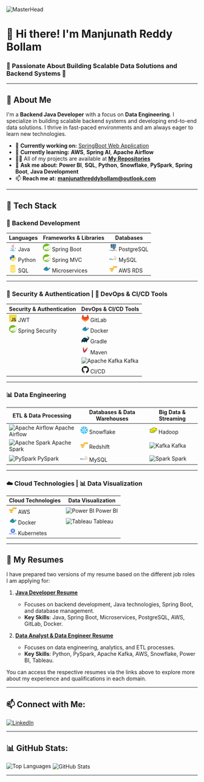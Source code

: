 ![MasterHead](https://github.com/user-attachments/assets/d2345577-f07c-4474-b9db-943830c0b867)

# 👋 Hi there! I'm Manjunath Reddy Bollam
### 🌟 Passionate About Building Scalable Data Solutions and Backend Systems 🌟

---

## 📣 About Me
I'm a **Backend Java Developer** with a focus on **Data Engineering**. I specialize in building scalable backend systems and developing end-to-end data solutions. I thrive in fast-paced environments and am always eager to learn new technologies.

- 🔭 **Currently working on:** [SpringBoot Web Application](https://github.com/manjunath528/springboot-application)
- 🌱 **Currently learning:** **AWS**, **Spring AI**, **Apache Airflow**
- 👨‍💻 All of my projects are available at [**My Repositories**](https://github.com/manjunath528?tab=repositories)
- 💬 **Ask me about:** **Power BI**, **SQL**, **Python**, **Snowflake**, **PySpark**, **Spring Boot**, **Java Development**
- 📫 **Reach me at:** **manjunathreddybollam@outlook.com**

---

## 🌱 Tech Stack

### 🚀 **Backend Development**

| **Languages** | **Frameworks & Libraries** | **Databases** |
|---------------|----------------------------|---------------|
| <img src="https://raw.githubusercontent.com/devicons/devicon/master/icons/java/java-original.svg" alt="Java" width="20" height="20"/> Java | <img src="https://raw.githubusercontent.com/devicons/devicon/master/icons/spring/spring-original.svg" alt="Spring Boot" width="20" height="20"/> Spring Boot | <img src="https://raw.githubusercontent.com/devicons/devicon/master/icons/postgresql/postgresql-original-wordmark.svg" alt="PostgreSQL" width="20" height="20"/> PostgreSQL |
| <img src="https://raw.githubusercontent.com/devicons/devicon/master/icons/python/python-original.svg" alt="Python" width="20" height="20"/> Python | <img src="https://raw.githubusercontent.com/devicons/devicon/master/icons/spring/spring-original.svg" alt="Spring MVC" width="20" height="20"/> Spring MVC | <img src="https://raw.githubusercontent.com/devicons/devicon/master/icons/mysql/mysql-original-wordmark.svg" alt="MySQL" width="20" height="20"/> MySQL |
| <img src="https://raw.githubusercontent.com/devicons/devicon/master/icons/sql/sql-original.svg" alt="SQL" width="20" height="20"/> SQL | <img src="https://raw.githubusercontent.com/devicons/devicon/master/icons/docker/docker-original.svg" alt="Microservices" width="20" height="20"/> Microservices | <img src="https://raw.githubusercontent.com/devicons/devicon/master/icons/amazonwebservices/amazonwebservices-original.svg" alt="AWS RDS" width="20" height="20"/> AWS RDS |

---

### 🔐 **Security & Authentication** | 🚀 **DevOps & CI/CD Tools**

| **Security & Authentication** | **DevOps & CI/CD Tools** |
|-------------------------------|---------------------------|
| <img src="https://raw.githubusercontent.com/devicons/devicon/master/icons/javascript/javascript-original.svg" alt="JWT" width="20" height="20"/> JWT | <img src="https://raw.githubusercontent.com/devicons/devicon/master/icons/gitlab/gitlab-original.svg" alt="GitLab" width="20" height="20"/> GitLab |
| <img src="https://raw.githubusercontent.com/devicons/devicon/master/icons/spring/spring-original.svg" alt="Spring Security" width="20" height="20"/> Spring Security | <img src="https://raw.githubusercontent.com/devicons/devicon/master/icons/docker/docker-original.svg" alt="Docker" width="20" height="20"/> Docker |
|                               | <img src="https://raw.githubusercontent.com/devicons/devicon/master/icons/gradle/gradle-original.svg" alt="Gradle" width="20" height="20"/> Gradle |
|                               | <img src="https://raw.githubusercontent.com/devicons/devicon/master/icons/maven/maven-original.svg" alt="Maven" width="20" height="20"/> Maven |
|                               | <img src="https://raw.githubusercontent.com/devicons/devicon/master/icons/kafka/kafka-original.svg" alt="Apache Kafka" width="20" height="20"/> Kafka |
|                               | <img src="https://raw.githubusercontent.com/devicons/devicon/master/icons/github/github-original.svg" alt="CI/CD" width="20" height="20"/> CI/CD |

---

### 📊 **Data Engineering**

| **ETL & Data Processing** | **Databases & Data Warehouses** | **Big Data & Streaming** |
|---------------------------|---------------------------------|--------------------------|
| <img src="https://raw.githubusercontent.com/devicons/devicon/master/icons/airflow/airflow-original.svg" alt="Apache Airflow" width="20" height="20"/> Apache Airflow | <img src="https://raw.githubusercontent.com/devicons/devicon/master/icons/snowflake/snowflake-original.svg" alt="Snowflake" width="20" height="20"/> Snowflake | <img src="https://raw.githubusercontent.com/devicons/devicon/master/icons/hadoop/hadoop-original.svg" alt="Hadoop" width="20" height="20"/> Hadoop |
| <img src="https://raw.githubusercontent.com/devicons/devicon/master/icons/spark/spark-original.svg" alt="Apache Spark" width="20" height="20"/> Apache Spark | <img src="https://raw.githubusercontent.com/devicons/devicon/master/icons/amazonwebservices/amazonwebservices-original.svg" alt="Redshift" width="20" height="20"/> Redshift | <img src="https://raw.githubusercontent.com/devicons/devicon/master/icons/kafka/kafka-original.svg" alt="Kafka" width="20" height="20"/> Kafka |
| <img src="https://raw.githubusercontent.com/devicons/devicon/master/icons/pyspark/pyspark-original.svg" alt="PySpark" width="20" height="20"/> PySpark | <img src="https://raw.githubusercontent.com/devicons/devicon/master/icons/mysql/mysql-original-wordmark.svg" alt="MySQL" width="20" height="20"/> MySQL | <img src="https://raw.githubusercontent.com/devicons/devicon/master/icons/spark/spark-original.svg" alt="Spark" width="20" height="20"/> Spark |

---

### ☁️ **Cloud Technologies** | 📊 **Data Visualization**

| **Cloud Technologies** | **Data Visualization** |
|------------------------|------------------------|
| <img src="https://raw.githubusercontent.com/devicons/devicon/master/icons/amazonwebservices/amazonwebservices-original.svg" alt="AWS" width="20" height="20"/> AWS | <img src="https://raw.githubusercontent.com/devicons/devicon/master/icons/powerbi/powerbi-original.svg" alt="Power BI" width="20" height="20"/> Power BI |
| <img src="https://raw.githubusercontent.com/devicons/devicon/master/icons/docker/docker-original.svg" alt="Docker" width="20" height="20"/> Docker | <img src="https://raw.githubusercontent.com/devicons/devicon/master/icons/tableau/tableau-original.svg" alt="Tableau" width="20" height="20"/> Tableau |
| <img src="https://raw.githubusercontent.com/devicons/devicon/master/icons/kubernetes/kubernetes-plain-wordmark.svg" alt="Kubernetes" width="20" height="20"/> Kubernetes |                        |

---

## 📄 My Resumes

I have prepared two versions of my resume based on the different job roles I am applying for:

1. **[Java Developer Resume](https://drive.google.com/file/d/1l7kkBdcz722u-hkLSjQ_ZgarxGhaTRF8/view?usp=share_link)**  
   - Focuses on backend development, Java technologies, Spring Boot, and database management.
   - **Key Skills**: Java, Spring Boot, Microservices, PostgreSQL, AWS, GitLab, Docker.

2. **[Data Analyst & Data Engineer Resume](https://drive.google.com/file/d/1stHKRav_HYqpE6HclXShdfvLh7xvaBr4/view?usp=share_link)**  
   - Focuses on data engineering, analytics, and ETL processes.
   - **Key Skills**: Python, PySpark, Apache Kafka, AWS, Snowflake, Power BI, Tableau.

You can access the respective resumes via the links above to explore more about my experience and qualifications in each domain.

---

## 📫 Connect with Me:
<a href="https://www.linkedin.com/in/manjunath-reddy-bollam-29bb69240" target="blank"><img align="center" src="https://raw.githubusercontent.com/rahuldkjain/github-profile-readme-generator/master/src/images/icons/Social/linked-in-alt.svg" alt="LinkedIn" height="30" width="40" /></a>

---


## 📊 GitHub Stats:
<p><img align="left" src="https://github-readme-stats.vercel.app/api/top-langs?username=manjunath528&show_icons=true&locale=en&layout=compact" alt="Top Languages" /></p>

<p>&nbsp;<img align="center" src="https://github-readme-stats.vercel.app/api?username=manjunath528&show_icons=true&locale=en" alt="GitHub Stats" /></p>

---
